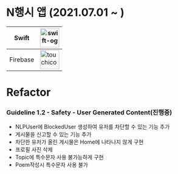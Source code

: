# N행시 앱 (2021.07.01 ~ )

| Swift    | <img src="https://user-images.githubusercontent.com/40102795/129769255-30be897b-a28b-4c98-9113-02fb49c705b2.png" alt="swift-og" width="50" height="50" /> |
| -------- | ------------------------------------------------------------ |
| Firebase | <img src="https://user-images.githubusercontent.com/40102795/129769251-88a31899-2b32-4333-bd3d-21e1e0addbe0.png" alt="touchicon-180" width="50" height="50" /> |

# Refactor
### Guideline 1.2 - Safety - User Generated Content(진행중)

- NLPUser에 BlockedUser 생성하여 유저를 차단할 수 있는 기능 추가
- 게시물을 신고할 수 있는 기능 추가
- 차단한 유저가 올린 게시물은 Home에 나타나지 않게 구현
- 프로필 사진 삭제
- Topic에 특수문자 사용 불가능하게 구현
- Poem작성시 특수문자 사용 불가
